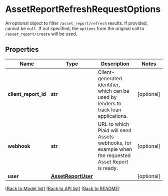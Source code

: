 # AssetReportRefreshRequestOptions

An optional object to filter `/asset_report/refresh` results. If provided, cannot be `null`. If not specified, the `options` from the original call to `/asset_report/create` will be used.
## Properties
Name | Type | Description | Notes
------------ | ------------- | ------------- | -------------
**client_report_id** | **str** | Client-generated identifier, which can be used by lenders to track loan applications. | [optional] 
**webhook** | **str** | URL to which Plaid will send Assets webhooks, for example when the requested Asset Report is ready. | [optional] 
**user** | [**AssetReportUser**](AssetReportUser.md) |  | [optional] 

[[Back to Model list]](../README.md#documentation-for-models) [[Back to API list]](../README.md#documentation-for-api-endpoints) [[Back to README]](../README.md)


